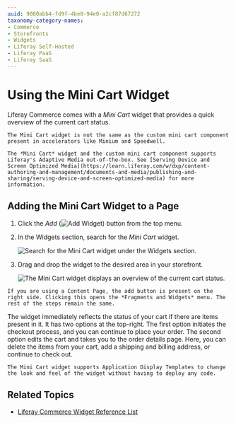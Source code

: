 ```yaml
---
uuid: 9080abb4-fd9f-4be0-94e0-a2cf87d67272
taxonomy-category-names:
- Commerce
- Storefronts
- Widgets
- Liferay Self-Hosted
- Liferay PaaS
- Liferay SaaS
---
```

# Using the Mini Cart Widget

Liferay Commerce comes with a *Mini Cart* widget that provides a quick overview of the current cart status.

```{important}
The Mini Cart widget is not the same as the custom mini cart component present in accelerators like Minium and Speedwell.
```

```{note}
The *Mini Cart* widget and the custom mini cart component supports Liferay's Adaptive Media out-of-the-box. See [Serving Device and Screen Optimized Media](https://learn.liferay.com/w/dxp/content-authoring-and-management/documents-and-media/publishing-and-sharing/serving-device-and-screen-optimized-media) for more information.
```

## Adding the Mini Cart Widget to a Page

1. Click the *Add* (![Add Widget](../../images/icon-add-widget.png)) button from the top menu.

1. In the Widgets section, search for the *Mini Cart* widget.

   ![Search for the Mini Cart widget under the Widgets section.](./using-the-mini-cart-widget/images/01.png)

1. Drag and drop the widget to the desired area in your storefront.

   ![The Mini Cart widget displays an overview of the current cart status.](./using-the-mini-cart-widget/images/02.png)

```{important}
If you are using a Content Page, the add button is present on the right side. Clicking this opens the *Fragments and Widgets* menu. The rest of the steps remain the same.
```

The widget immediately reflects the status of your cart if there are items present in it. It has two options at the top-right. The first option initiates the checkout process, and you can continue to place your order. The second option edits the cart and takes you to the order details page. Here, you can delete the items from your cart, add a shipping and billing address, or continue to check out.

```{note}
The Mini Cart widget supports Application Display Templates to change the look and feel of the widget without having to deploy any code.
```

## Related Topics

* [Liferay Commerce Widget Reference List](./widgets-reference.md)
